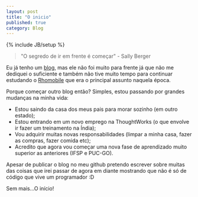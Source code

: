 ```yaml
---
layout: post
title: "O inicio"
published: true
category: Blog
---
```

{% include JB/setup %}

> "O segredo de ir em frente é começar" - Sally Berger


Eu já tenho um <a href="http://devharuo.wordpress.com" target="_blank">blog</a>, mas ele não foi muito para frente já que não me dediquei o suficiente e também não tive muito tempo para continuar estudando o <a href="http://www.motorolasolutions.com/US-EN/Business+Product+and+Services/Software+and+Applications/RhoMobile+Suite" target="_blank">Rhomobile</a> que era o principal assunto naquela época. 

Porque começar outro blog então? Simples, estou passando por grandes mudanças na minha vida: 
- Estou saindo da casa dos meus pais para morar sozinho (em outro estado); 
- Estou entrando em um novo emprego na ThoughtWorks (o que envolve ir fazer um treinamento na Índia); 
- Vou adquirir muitas novas responsabilidades (limpar a minha casa, fazer as compras, fazer comida etc); 
- Acredito que agora vou começar uma nova fase de aprendizado muito superior as anteriores (IFSP e PUC-GO). 

Apesar de publicar o blog no meu github pretendo escrever sobre muitas das coisas que irei passar de agora em diante mostrando que não é só de código que vive um programador :D

Sem mais...O início!